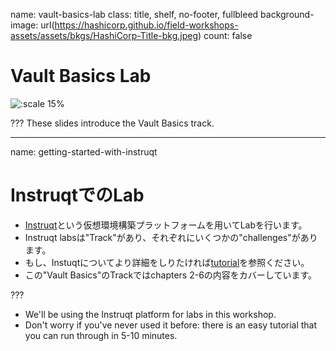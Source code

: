 name: vault-basics-lab
class: title, shelf, no-footer, fullbleed
background-image: url(https://hashicorp.github.io/field-workshops-assets/assets/bkgs/HashiCorp-Title-bkg.jpeg)
count: false

# Vault Basics Lab  

![:scale 15%](https://hashicorp.github.io/field-workshops-assets/assets/logos/logo_vault.png)

???
These slides introduce the Vault Basics track.

---
name: getting-started-with-instruqt
# InstruqtでのLab
* [Instruqt](https://instruqt.com/)という仮想環境構築プラットフォームを用いてLabを行います。
* Instruqt labsは"Track"があり、それぞれにいくつかの"challenges"があります。
* もし、Instuqtについてより詳細をしりたければ[tutorial](https://play.instruqt.com/instruqt/tracks/getting-started-with-instruqt)を参照ください。
* この"Vault Basics"のTrackではchapters 2-6の内容をカバーしています。

???
* We'll be using the Instruqt platform for labs in this workshop.
* Don't worry if you've never used it before: there is an easy tutorial that you can run through in 5-10 minutes.
